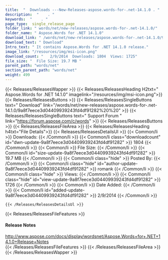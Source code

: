 ```yaml
---
title:  "  Downloads ---New-Releases-aspose.words-for-.net-14.1.0 . " 
description:  "    . " 
keywords:  "    . " 
page_type:  single_release_page
folder_link: " words/net/new-releases/aspose.words-for-.net-14.1.0/"
folder_name: " Aspose.Words for .NET 14.1.0"
download_link: " /words/net/new-releases/aspose.words-for-.net-14.1.0/9a8f7eece3d04409939243fd4df91282"
download_text: " Download"
Intro_text: " It contains Aspose.Words for .NET 14.1.0 release."
image_link: "/resources/img/msi-icon.png"
download_count: "   2/9/2014  Downloads: 1804  Views: 1725"
file_size: "  File Size: 19.7 MB "
parent_path: "words/net"
section_parent_path: "words/net"
weight: 499
---
```


{{< Releases/ReleasesWapper >}}
  {{< Releases/ReleasesHeading H2txt=" Aspose.Words for .NET 14.1.0" imagelink="/resources/img/msi-icon.png">}}
  {{< Releases/ReleasesButtons >}}
    {{< Releases/ReleasesSingleButtons text=" Download" link="/words/net/new-releases/aspose.words-for-.net-14.1.0/9a8f7eece3d04409939243fd4df91282%20%20" >}}
    {{< Releases/ReleasesSingleButtons text=" Support Forum " link="https://forum.aspose.com/c/words" >}}
  {{< Releases/ReleasesButtons >}}
  {{< Releases/ReleasesFileArea >}}
    {{< Releases/ReleasesHeading h4txt="File Details">}}
    {{< Releases/ReleasesDetailsUl >}}
            {{< Common/li  >}} Downloads: {{< /Common/li >}} 
      {{< Common/li class="downloadcount" id="dwn-update-9a8f7eece3d04409939243fd4df91282" >}} 1804 {{< /Common/li >}} 
      {{< Common/li  >}} File Size: {{< /Common/li >}} 
      {{< Common/li id="size-update-9a8f7eece3d04409939243fd4df91282" >}} 19.7 MB {{< /Common/li >}} 
      {{< Common/li  class="hide" >}} Posted By: {{< /Common/li >}} 
      {{< Common/li class="hide" id="author-update-9a8f7eece3d04409939243fd4df91282" >}} romank {{< /Common/li >}} 
      {{< Common/li class="hide"  >}} Views: {{< /Common/li >}} 
      {{< Common/li class="hide" id="view-update-9a8f7eece3d04409939243fd4df91282" >}} 1726 {{< /Common/li >}} 
      {{< Common/li  >}} Date Added: {{< /Common/li >}} 
      {{< Common/li id="added-update-9a8f7eece3d04409939243fd4df91282" >}} 2/9/2014 {{< /Common/li >}} 

    {{< /Releases/ReleasesDetailsUl >}}

  {{< Releases/ReleasesFileFeatures >}}
      <h4>Release Notes</h4><div><a href="http://www.aspose.com/docs/display/wordsnet/Aspose.Words+for+.NET+14.1.0+Release+Notes">http://www.aspose.com/docs/display/wordsnet/Aspose.Words+for+.NET+14.1.0+Release+Notes</a></div>
  {{< /Releases/ReleasesFileFeatures >}}
 {{< /Releases/ReleasesFileArea >}}
{{< /Releases/ReleasesWapper >}}


